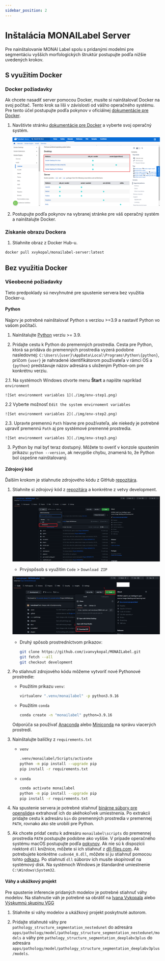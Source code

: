 ```yaml
---
sidebar_position: 2
---
```


# Inštalácia MONAILabel Server

Pre nainštalovanie MONAI Label spolu s pridanými modelmi pre segmentáciu vyšších morfologických štruktúr postupujte podľa nižšie uvedených krokov.

## S využitím Docker

### Docker požiadavky

Ak chcete nasadiť server pomocou Docker, musíte si nainštalovať Docker na svoj počítač. Tento krok sa líši v závislosti od vášho operačného systému. Pre tento účel postupujte podľa pokynov v oficiálnej [dokumentácie pre Docker](https://docs.docker.com/engine/install/).

1. Navštívte stránku [dokumentácie pre Docker](https://docs.docker.com/engine/install/) a vyberte svoj operačný systém.
  
    ![Docker - select OS](./img/docker-os.png)

2. Postupujte podľa pokynov na vybranej stránke pre váš operačný systém a nainštalujte Docker.

### Získanie obrazu Dockera

1. Stiahnite obraz z Docker Hub-u.

```bash
docker pull xvykopal/monailabel-server:latest
```

## Bez využitia Docker

### Všeobecné požiadavky

Tieto predpoklady sú nevyhnutné pre spustenie servera bez využitia Docker-u.

#### Python

Najprv je potrebné nainštalovať Python s verziou >=3.9 a nastaviť Python vo vašom počítači.

1. Nainštalujte [Python](https://www.python.org/downloads/) verziu >= 3.9.

2. Pridajte cestu k Python do premenných prostredia. Cesta pre Python, ktorá sa pridáva do premenných prostredia vyzerá podobne nasledovnej: `C:\Users\{user}\AppData\Local\Programs\Python\{python}`, pričom `{user}` je nahradené identifikátorom používateľa v rámci OS a `{python}` predstavuje názov adresára s uloženým Python-om pre konkrétnu verziu.

  2.1. Na systémoch Windows otvorte menu **Štart** a napíšte napríklad `environment`
  
    ![Set environment variables 1](./img/env-step1.png)

  2.2 Vyberte možnosť `Edit the system envirnoment variables`

    ![Set environment variables 2](./img/env-step2.png)

  2.3. Upravte premennú `Path` hlavne pre používateľa, ale niekedy je potrebné upraviť premennú `Path` aj pre systémové premenné prostredia.

    ![Set environment variables 3](./img/env-step3.png)

3. Python by mal byť teraz dostupný. Môžete to overiť v konzole spustením príkazu: `python --version`, ak nevypíše chybu, znamená to, že Python bol úspešne nainštalovaný.

#### Zdrojový kód

Ďalším krokom je stiahnutie zdrojového kódu z GitHub [repozitára](https://github.com/ivanvykopal/MONAILabel/tree/development).

1. Stiahnite si zdrojový kód z [repozitára](https://github.com/ivanvykopal/MONAILabel/tree/development) a konkrétne z vetvy development.

    ![Source code download](./img/Github1.png)

    - Prvýspôsob s využitím `Code` > `Download ZIP`

    ![Source code download](./img/Github2.png)

    - Druhý spôsob prostredníctvom príkazov:

        ```bash
        git clone https://github.com/ivanvykopal/MONAILabel.git
        git fetch --all
        git checkout development
        ```

2. Po stiahnutí zdrojového kódu môžeme vytvoriť nové Pythonové prostredie:

    - Použitím príkazu `venv`:

      ```bash
      virtualenv ".venv/monailabel" -p python3.9.16
      ```

    - Použitím `conda`

      ```bash
      conda create -n "monailabel" python=3.9.16
      ```

     Odporúča sa používať [Anaconda](https://www.anaconda.com/products/distribution) alebo [Miniconda](https://docs.conda.io/en/latest/miniconda.html) na správu viacerých prostredí.

3. Nainštalujte balíčky z `requirements.txt`
    - `venv`

      ```bash
      .venv/monailabel/Scripts/activate
      python -m pip install --upgrade pip
      pip install -r requirements.txt
      ```

    - `conda`

      ```bash
      conda activate monailabel
      python -m pip install --upgrade pip
      pip install -r requirements.txt
      ```

4. Na spustenie servera je potrebné stiahnuť [binárne súbory pre openslide](https://openslide.org/download/)a extrahovať ich do akéhokoľvek umiestnenia. Po extrakcii pridajte cestu k adresáru `bin` do premenných prostredia v premennej `PATH`, rovnako ako ste urobili pre Python.

5. Ak chcete pridať cestu k adresáru  `monailabel\scripts` do premennej prostredia `PATH` postupujte podobne ako vyššie. V prípade operačného systému macOS postupujte podľa [pokynov](https://www.cyberciti.biz/faq/appleosx-bash-unix-change-set-path-environment-variable/). Ak nie sú k dispozícii niektoré `dll` knižnice, môžete si ich stiahnuť z [dll-files.com](https://www.dll-files.com/). Ak potrebujete konkrétne `cudnn64_8.dll`, môžete si ju stiahnuť pomocou tohto [odkazu](https://www.dll-files.com/cudnn64_8.dll.html). Po stiahnutí `dll` súborov ich musíte skopírovať na systémový disk. Na systémoch Windows je štandardné umiestnenie `C:\Windows\System32`.

#### Váhy a ukážkový projekt

Pre spustenie inferencie pridaných modelov je potrebné stiahnuť váhy modelov. Na stiahnutie váh je potrebné sa obrátiť na [Ivana Vykopala](mailto:ivan.vykopal@gmail.com) alebo [Výskumnú skupinu VGG](https://vgg.fiit.stuba.sk/team/)

1. Stiahnite si váhy modelov a ukážkový projekt poskytnuté autorom.

2. Pridajte stiahnuté váhy pre `pathology_structure_segmentation_nestedunet` do adresára `apps/pathology/model/pathology_structure_segmentation_nestedunet/models` a váhy pre `pathology_structure_segmentation_deeplabv3plus` do adresára `apps/pathology/model/pathology_structure_segmentation_deeplabv3plus/models`.
